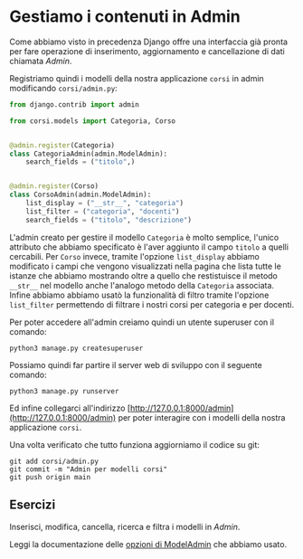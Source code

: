 # Gestiamo i contenuti in Admin

Come abbiamo visto in precedenza Django offre una interfaccia già pronta per fare operazione di
inserimento, aggiornamento e cancellazione di dati chiamata *Admin*.

Registriamo quindi i modelli della nostra applicazione `corsi` in admin modificando `corsi/admin.py`:

```python
from django.contrib import admin

from corsi.models import Categoria, Corso


@admin.register(Categoria)
class CategoriaAdmin(admin.ModelAdmin):
    search_fields = ("titolo",)


@admin.register(Corso)
class CorsoAdmin(admin.ModelAdmin):
    list_display = ("__str__", "categoria")
    list_filter = ("categoria", "docenti")
    search_fields = ("titolo", "descrizione")
```

L'admin creato per gestire il modello `Categoria` è molto semplice, l'unico attributo che abbiamo
specificato è l'aver aggiunto il campo `titolo` a quelli cercabili.
Per `Corso` invece, tramite l'opzione `list_display` abbiamo modificato i campi che vengono visualizzati
nella pagina che lista tutte le istanze che abbiamo mostrando oltre a quello che restistuisce il metodo
`__str__` nel modello anche l'analogo metodo della `Categoria` associata.
Infine abbiamo abbiamo usatò la funzionalità di filtro tramite l'opzione `list_filter` permettendo di
filtrare i nostri corsi per categoria e per docenti.

Per poter accedere all'admin creiamo quindi un utente superuser con il comando:

```shell
python3 manage.py createsuperuser
```

Possiamo quindi far partire il server web di sviluppo con il seguente comando:

```shell
python3 manage.py runserver
```

Ed infine collegarci all'indirizzo [http://127.0.0.1:8000/admin](http://127.0.0.1:8000/admin) per poter
interagire con i modelli della nostra applicazione `corsi`.

Una volta verificato che tutto funziona aggiorniamo il codice su git:

```shell
git add corsi/admin.py
git commit -m "Admin per modelli corsi"
git push origin main
```

## Esercizi

Inserisci, modifica, cancella, ricerca e filtra i modelli in *Admin*.

Leggi la documentazione delle
[opzioni di ModelAdmin](https://docs.djangoproject.com/en/3.2/ref/contrib/admin/#modeladmin-options)
che abbiamo usato.
